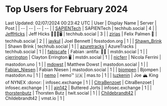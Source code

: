 # Top Users for February 2024
Last Updated: 02/07/2024 00:23:42 UTC
| User | Display Name | Server | Post |
| -- | -- | -- | -- |
| [SAPIENTech](https://techhub.social/@SAPIENTech) | SAPIENTech | techhub.social | 4 |
| [JeffHicks](https://techhub.social/@JeffHicks) | Jeff Hicks 🐶🎼🍷🖥️ | techhub.social | 3 |
| [zirias](https://techhub.social/@zirias) | Felix Palmen 📯 | techhub.social | 2 |
| [jaykul](https://fosstodon.org/@jaykul) | Joel Bennett | fosstodon.org | 1 |
| [Shawn_Brink](https://techhub.social/@Shawn_Brink) | Shawn Brink | techhub.social | 1 |
| [azuretracks](https://techhub.social/@azuretracks) | AzureTracks | techhub.social | 1 |
| [fabiscafe](https://mstdn.social/@fabiscafe) | Fabian :antifa: 🏳️‍🌈 | mstdn.social | 1 |
| [cjerrington](https://mstdn.social/@cjerrington) | Clayton Errington 🖥️ | mstdn.social | 1 |
| [nicferr](https://mastodon.uno/@nicferr) | Nicola Ferrini | mastodon.uno | 1 |
| [mdowst](https://mastodon.social/@mdowst) | Matthew Dowst | mastodon.social | 1 |
| [Fabian_Niesen](https://mastodon.social/@Fabian_Niesen) | Fabian Niesen | mastodon.social | 1 |
| [bjompen](https://mastodon.nu/@bjompen) | Bjompen | mastodon.nu | 1 |
| [nemo](https://mas.to/@nemo) | nemo™ 🇺🇦 | mas.to | 1 |
| [luzkenin](https://infosec.exchange/@luzkenin) | Joe 🏔️ King of NYNEX :donor: | infosec.exchange | 1 |
| [CitraBenzoet](https://infosec.exchange/@CitraBenzoet) | CitraBenzoet | infosec.exchange | 1 |
| [ajn142](https://infosec.exchange/@ajn142) | Buttered Jorts | infosec.exchange | 1 |
| [thorstenbutz](https://twit.social/@thorstenbutz) | Thorsten Butz | twit.social | 1 |
| [Childebrandt42](https://vmst.io/@Childebrandt42) | Childebrandt42 | vmst.io | 1 |
